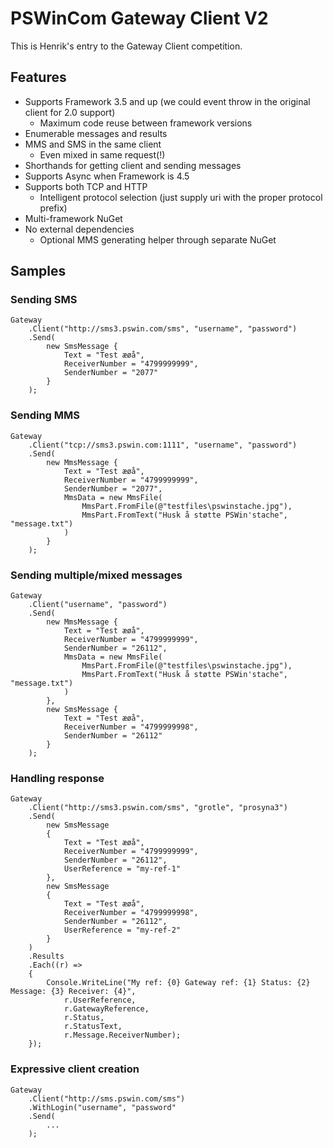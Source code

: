 # PSWinCom Gateway Client V2
This is Henrik's entry to the Gateway Client competition. 

## Features
- Supports Framework 3.5 and up (we could event throw in the original client for 2.0 support)
  - Maximum code reuse between framework versions
- Enumerable messages and results
- MMS and SMS in the same client
  - Even mixed in same request(!)
- Shorthands for getting client and sending messages
- Supports Async when Framework is 4.5
- Supports both TCP and HTTP
  - Intelligent protocol selection (just supply uri with the proper protocol prefix)
- Multi-framework NuGet
- No external dependencies
  - Optional MMS generating helper through separate NuGet


## Samples

### Sending SMS

```
Gateway
    .Client("http://sms3.pswin.com/sms", "username", "password")
	.Send(
	    new SmsMessage { 
	        Text = "Test æøå", 
	        ReceiverNumber = "4799999999", 
	        SenderNumber = "2077"
	    }
	);
```

### Sending MMS

```
Gateway
    .Client("tcp://sms3.pswin.com:1111", "username", "password")
	.Send(
	    new MmsMessage { 
	        Text = "Test æøå", 
	        ReceiverNumber = "4799999999", 
	        SenderNumber = "2077", 
	        MmsData = new MmsFile(
	            MmsPart.FromFile(@"testfiles\pswinstache.jpg"),
	            MmsPart.FromText("Husk å støtte PSWin'stache", "message.txt")
	        )
	    }
    );
```

### Sending multiple/mixed messages

```
Gateway
    .Client("username", "password")
	.Send(
	    new MmsMessage { 
	        Text = "Test æøå", 
	        ReceiverNumber = "4799999999", 
	        SenderNumber = "26112", 
	        MmsData = new MmsFile(
	            MmsPart.FromFile(@"testfiles\pswinstache.jpg"),
	            MmsPart.FromText("Husk å støtte PSWin'stache", "message.txt")
	        )
	    },
	    new SmsMessage { 
	        Text = "Test æøå", 
	        ReceiverNumber = "4799999998", 
	        SenderNumber = "26112"
	    }
    );
```

### Handling response

```
Gateway
    .Client("http://sms3.pswin.com/sms", "grotle", "prosyna3")
    .Send(
        new SmsMessage
        {
            Text = "Test æøå",
            ReceiverNumber = "4799999999",
            SenderNumber = "26112",
            UserReference = "my-ref-1"
        },
        new SmsMessage
        {
            Text = "Test æøå",
            ReceiverNumber = "4799999998",
            SenderNumber = "26112",
            UserReference = "my-ref-2"
        }
    )
    .Results
    .Each((r) =>
    {
		Console.WriteLine("My ref: {0} Gateway ref: {1} Status: {2} Message: {3} Receiver: {4}",
			r.UserReference,
			r.GatewayReference,
			r.Status,
			r.StatusText,
			r.Message.ReceiverNumber);
    });
```

### Expressive client creation

```
Gateway
	.Client("http://sms.pswin.com/sms")
	.WithLogin("username", "password"
	.Send(
		...
	);
```

